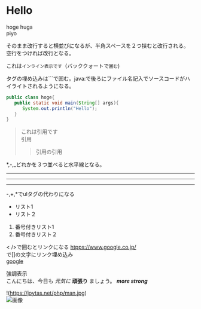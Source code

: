 # Hello


hoge
huga  
piyo

そのまま改行すると横並びになるが、半角スペースを２つ挟むと改行される。
空行をつければ改行となる。

これは`インライン表示です`（バッククォートで`囲む`)

タグの埋め込みは```で囲む。java:で後ろにファイル名記入でソースコードがハイライトされるようになる。
```java:hoge.java
public class hoge{
   public static void main(String[] args){
      System.out.println("Hello");
   }
}
```


> これは引用です  
> 引用
>> 引用の引用

*,-,_どれかを３つ並べると水平線となる。  
***
---
___

-,+,*でulタグの代わりになる

- リスト1  
- リスト２

1. 番号付きリスト1
2. 番号付きリスト２

< />で囲むとリンクになる
<htpps://www.google.co.jp/>  
[](/)で[]の文字にリンク埋め込み  
[google](https://www.google.co.jp/)

強調表示  
こんにちは、今日も *元気に* **頑張り** ましょう。 ***more strong***  

!(https://joytas.net/php/man.jpg)  
![画像](https://joytas.net/php/man.jpg)  


